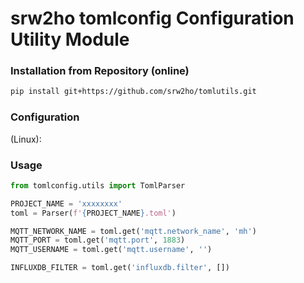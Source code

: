 # srw2ho tomlconfig Configuration Utility Module

### Installation from Repository (online)
```bash
pip install git+https://github.com/srw2ho/tomlutils.git
```

### Configuration

(Linux):

### Usage
```python
from tomlconfig.utils import TomlParser

PROJECT_NAME = 'xxxxxxxx'
toml = Parser(f'{PROJECT_NAME}.toml')

MQTT_NETWORK_NAME = toml.get('mqtt.network_name', 'mh')
MQTT_PORT = toml.get('mqtt.port', 1883)
MQTT_USERNAME = toml.get('mqtt.username', '')

INFLUXDB_FILTER = toml.get('influxdb.filter', [])
```
